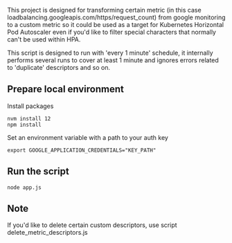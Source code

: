 This project is designed for transforming certain metric (in this case loadbalancing.googleapis.com/https/request_count) from google monitoring to a custom metric so it could be used as a target for Kubernetes Horizontal Pod Autoscaler even if you'd like to filter special characters that normally can't be used within HPA.

This script is designed to run with 'every 1 minute' schedule, it internally performs several runs to cover at least 1 minute and ignores errors related to 'duplicate' descriptors and so on.

## Prepare local environment

Install packages
    
    nvm install 12
    npm install

Set an environment variable with a path to your auth key

    export GOOGLE_APPLICATION_CREDENTIALS="KEY_PATH"

## Run the script
    
    node app.js

## Note

If you'd like to delete certain custom descriptors, use script delete_metric_descriptors.js
